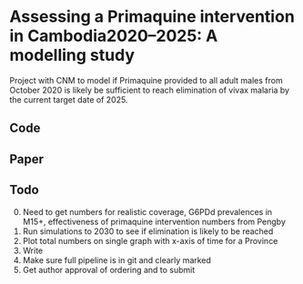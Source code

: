# Assessing a Primaquine intervention in Cambodia2020–2025: A modelling study

Project with CNM to model if Primaquine provided to all adult males from October 2020 is likely be sufficient to reach elimination of vivax malaria by the current target date of 2025.

## Code

## Paper

## Todo
0. Need to get numbers for realistic coverage, G6PDd prevalences in M15+, effectiveness of primaquine intervention numbers from Pengby
0. Run simulations to 2030 to see if elimination is likely to be reached
0. Plot total numbers on single graph with x-axis of time for a Province
0. Write
0. Make sure full pipeline is in git and clearly marked
0. Get author approval of ordering and to submit
